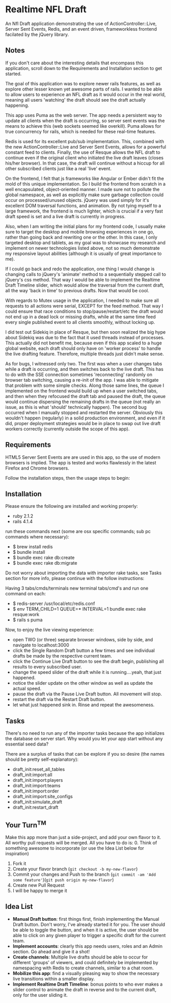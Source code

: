 # Realtime NFL Draft

An Nfl Draft application demonstrating the use of ActionController::Live, Server Sent Events, Redis, and an event driven, frameworkless frontend facilated by the jQuery library.

## Notes

If you don't care about the interesting details that encompass this application, scroll down to the Requirements and Installation section to get started.

The goal of this application was to explore newer rails features, as well as
explore other lesser known yet awesome parts of rails. I wanted to be able
to allow users to experience an NFL draft as it would occur in the real world,
meaning all users 'watching' the draft should see the draft actually happening.

This app uses Puma as the web server. The app needs a persistent way to update all clients when the draft is occurring, so server sent events was the means to achieve this (web sockets seemed like overkill). Puma allows for true concurrency for rails, which is needed for these real-time features.

Redis is used for its excellent pub/sub implementation. This, combined with the new ActionController::Live and Server Sent Events, allows for a powerful constant feed to clients. Finally, the use of Resque allows the NFL draft to continue even if the original client who initiated the live draft leaves (closes his/her browser). In that case, the draft will continue without a hiccup for all other subscribed clients just like a real 'live' event.

On the frontend, I felt that js frameworks like Angular or Ember didn't fit the mold of this unique implementation. So I build the frontend from scratch in a well encapsulated, object-oriented manner. I made sure not to pollute the global namespace, as well as explicitly make sure garbage collection could occur on processed/unused objects. jQuery was used simply for it's excellent DOM traversal functions, and animation. By not tying myself to a large framework, the frontend is much lighter, which is crucial if a very fast draft speed is set and a live draft is currently in progress.

Also, when I am writing the initial plans for my frontend code, I usually make sure to target the desktop and mobile browsing experiences in one go, rather than going back and rewriting one or the other. In this case, I only targeted desktop and tablets, as my goal was to showcase my research and implement on newer technologies listed above, not so much demonstrate my responsive layout abilities (although it is usually of great importance to me).

If I could go back and redo the application, one thing I would change is changing calls to jQuery's 'animate' method to a sequentially stepped call to jQuery's css method. That way I would be able to implement the Realtime Draft Timeline slider, which would allow the traversal from the current draft, all the way 'back in time' to previous drafts. Now that would be cool.

With regards to Mutex usage in the application, I needed to make sure all requests to all actions were serial, EXCEPT for the feed method. That way I could ensure that race conditions to stop/pause/restart/etc the draft would not end up in a dead lock or missing drafts, while at the same time feed every single published event to all clients smoothly, without locking up.

I did test out Sidekiq in place of Resque, but then soon realized the big hype about Sidekiq was due to the fact that it used threads instead of processes. This actually did not benefit me, because even if this app scaled to a huge global website, each draft should only have on 'worker process' to handle the live drafting feature. Therefore, multiple threads just didn't make sense.

As for bugs, I witnessed only two. The first was when a user changes tabs while a draft is occurring, and then switches back to the live draft. This has to do with the SSE connection sometimes 'reconnecting' randomly on browser tab switching, causing a re-init of the app. I was able to mitigate that problem with some simple checks. Along those same lines, the queue I implemented on the frontend would build up when a user switched tabs, and then when they refocused the draft tab and paused the draft, the queue would continue dispersing the remaining drafts in the queue (not really an issue, as this is what 'should' technically happen). The second bug occurred when I manually stopped and restarted the server. Obviously this wouldn't happen (regularly) in a solid production environment, and even if it did, proper deployment strategies would be in place to swap out live draft workers correctly (currently outside the scope of this app).

## Requirements
HTML5 Server Sent Events are are used in this app, so the use of modern browsers is implied. The app is tested and works flawlessly in the latest Firefox and Chrome browsers.

Follow the installation steps, then the usage steps to begin:

## Installation

Please ensure the following are installed and working properly:
  * ruby 2.1.2
  * rails 4.1.4

run these commands next (some are osx specific commands; sub pc commands where necessary):
  * $ brew install redis
  * $ bundle install
  * $ bundle exec rake db:create
  * $ bundle exec rake db:migrate

Do not worry about importing the data with importer rake tasks, see Tasks section for more info, please continue with the follow instructions:

Having 3 tabs/cmds/terminals new terminal tabs/cmd's and run one command on each:
  * $ redis-server /usr/local/etc/redis.conf
  * $ env TERM_CHILD=1 QUEUE=* INTERVAL=1 bundle exec rake resque:work
  * $ rails s puma

Now, to enjoy the live viewing experience:
  * open TWO (or three) separate browser windows, side by side, and navigate to localhost:3000
  * click the Single Random Draft button a few times and see individual drafts be made by the respective current team.
  * click the Continue Live Draft button to see the draft begin, publishing all results to every subscribed user.
  * change the speed slider of the draft while it is running....yeah, that just happened.
  * notice the slider update on the other window as well as update the actual speed.
  * pause the draft via the Pause Live Draft button. All movement will stop.
  * restart the draft via the Restart Draft button.
  * let what just happened sink in. Rinse and repeat the awesomeness.

## Tasks

There's no need to run any of the importer tasks because the app initializes the database on server start. Why would you let your app start without any essential seed data? 

There are a surplus of tasks that can be explore if you so desire (the names should be pretty self-explanatory):

* draft_init:reset_all_tables
* draft_init:import:all
* draft_init:import:players
* draft_init:import:teams
* draft_init:import:order
* draft_init:import:site_configs
* draft_init:simulate_draft
* draft_init:restart_draft


## Your Turn<sup>TM</sup>

Make this app more than just a side-project, and add your own flavor to it. All worthy pull requests will be merged. All you have to do is:
0. Think of something awesome to incorporate (or use the Idea List below for inspiration)
1. Fork it
2. Create your flavor branch (`git checkout -b my-new-flavor`)
3. Commit your changes and Push to the branch (`git commit -am 'Add some feature'`)(`git push origin my-new-flavor`)
4. Create new Pull Request
5. I will be happy to merge it

## Idea List
* **Manual Draft button**: first things first, finish implementing the Manual Draft button. Don't worry, I've already started it for you. The user should be able to toggle the button, and when it is active, the user should be able to click on any given player to trigger a specific draft for the current team.
* **Implement accounts**: clearly this app needs users, roles and an Admin section. Go ahead and give it a shot!
* **Create channels**: Multiple live drafts should be able to occur for different 'groups' of viewers, and could definitely be implemented by namespacing with Redis to create channels, similar to a chat room.
* **Mobilize this app**: find a visually pleasing way to show the necessary live transitions within a smaller display.
* **Implement Realtime Draft Timeline**: bonus points to who ever makes a slider control to animate the draft in reverse and to the current draft, only for the user sliding it.
